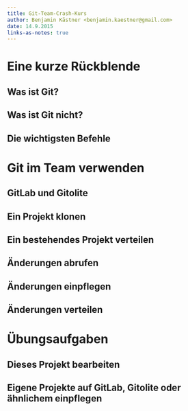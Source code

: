 ```yaml
---
title: Git-Team-Crash-Kurs
author: Benjamin Kästner <benjamin.kaestner@gmail.com>
date: 14.9.2015
links-as-notes: true
---
```

# Eine kurze Rückblende
## Was ist Git?

## Was ist Git nicht?

## Die wichtigsten Befehle

# Git im Team verwenden
## GitLab und Gitolite

## Ein Projekt klonen

## Ein bestehendes Projekt verteilen

## Änderungen abrufen

## Änderungen einpflegen

## Änderungen verteilen

# Übungsaufgaben
## Dieses Projekt bearbeiten

## Eigene Projekte auf GitLab, Gitolite oder ähnlichem einpflegen